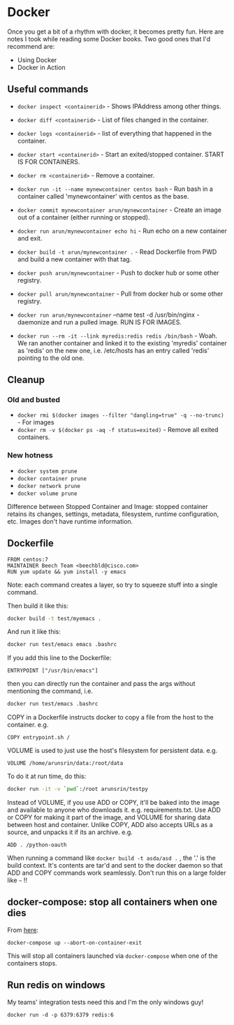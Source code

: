 # Docker

Once you get a bit of a rhythm with docker, it becomes pretty
fun. Here are notes I took while reading some Docker books. Two good
ones that I'd recommend are:

- Using Docker
- Docker in Action

## Useful commands

-   `docker inspect <containerid>` - Shows IPAddress among other things.
-   `docker diff <containerid>` - List of files changed in the container.
-   `docker logs <containerid>` - list of everything that happened in the container.
-   `docker start <containerid>` - Start an exited/stopped container. START IS FOR CONTAINERS.
-   `docker rm <containerid>` - Remove a container.

-   `docker run -it --name mynewcontainer centos bash` - Run bash in a container called 'mynewcontainer' with centos as the base.
-   `docker commit mynewcontainer arun/mynewcontainer` - Create an image out of a container (either running or stopped).
-   `docker run arun/mynewcontainer echo hi` - Run echo on a new container and exit.
-   `docker build -t arun/mynewcontainer .` - Read Dockerfile from PWD and build a new container with that tag.
-   `docker push arun/mynewcontainer` - Push to docker hub or some other registry.
-   `docker pull arun/mynewcontainer` - Pull from docker hub or some other registry.
-   `docker run arun/mynewcontainer` &#x2013;name test -d /usr/bin/nginx - daemonize and run a pulled image. RUN IS FOR IMAGES.
-   `docker run --rm -it --link myredis:redis redis /bin/bash` - Woah. We ran another container and linked it to the existing 'myredis' container as 'redis' on the new one, i.e. /etc/hosts has an entry called 'redis' pointing to the old one.

## Cleanup

### Old and busted

-   `docker rmi $(docker images --filter "dangling=true" -q --no-trunc)` - For images
-   `docker rm -v $(docker ps -aq -f status=exited)` - Remove all exited containers.

### New hotness

-   `docker system prune`
-   `docker container prune`
-   `docker network prune`
-   `docker volume prune`

Difference between Stopped Container and Image: stopped container
retains its changes, settings, metadata, filesystem, runtime
configuration, etc. Images don't have runtime information.

## Dockerfile

    FROM centos:7
    MAINTAINER Beech Team <beechbld@cisco.com>
    RUN yum update && yum install -y emacs

Note: each command creates a layer, so try to squeeze stuff into a single command.

Then build it like this:

``` sh
docker build -t test/myemacs .
```

And run it like this:

``` sh
docker run test/emacs emacs .bashrc
```

If you add this line to the Dockerfile:

`ENTRYPOINT ["/usr/bin/emacs"]`

then you can directly run the container and pass the args without
mentioning the command, i.e.

``` sh
docker run test/emacs .bashrc
```

COPY in a Dockerfile instructs docker to copy a file from the host to the container. e.g.

`COPY entrypoint.sh /`

VOLUME is used to just use the host's filesystem for persistent data. e.g.

`VOLUME /home/arunsrin/data:/root/data`

To do it at run time, do this:

``` sh
docker run -it -v `pwd`:/root arunsrin/testpy
```

Instead of VOLUME, if you use ADD or COPY, it'll be baked into the
image and available to anyone who downloads
it. e.g. requirements.txt. Use ADD or COPY for making it part of the
image, and VOLUME for sharing data between host and container. Unlike
COPY, ADD also accepts URLs as a source, and unpacks it if its an
archive. e.g.  

`ADD . /python-oauth`

When running a command like `docker build -t asda/asd .` , the '.' is
the build context. It's contents are tar'd and sent to the docker
daemon so that ADD and COPY commands work seamlessly. Don't run this
on a large folder like `~` !!

## docker-compose: stop all containers when one dies

From
[here](https://stackoverflow.com/questions/33799885/how-to-stop-all-containers-when-one-container-stops-with-docker-compose#41841714):

```
docker-compose up --abort-on-container-exit

```

This will stop all containers launched via `docker-compose` when one of the
containers stops.


## Run redis on windows

My teams' integration tests need this and I'm the only windows guy!

`docker run -d -p 6379:6379 redis:6`

